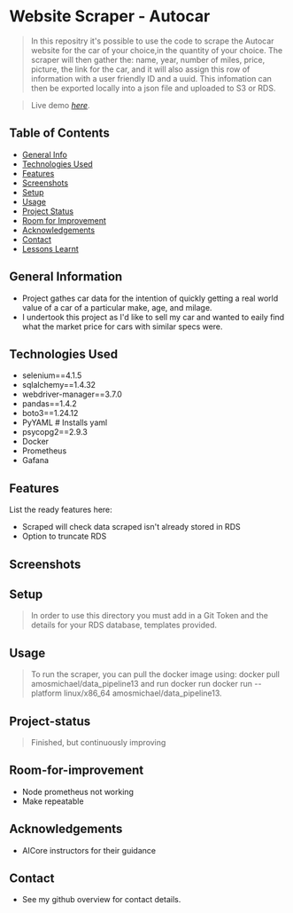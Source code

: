 # Website Scraper - Autocar
> In this repositry it's possible to use the code to scrape the Autocar website for the car of your choice,in the quantity of your choice. The scraper will then gather the: name, year, number of miles, price, picture, the link for the car, and it will also assign this row of information with a user friendly ID and a uuid. This infomation can then be exported locally into a json file and uploaded to S3 or RDS. 

> Live demo [_here_](https://www.example.com). <!-- If you have the project hosted somewhere, include the link here. -->

## Table of Contents
* [General Info](#general-information)
* [Technologies Used](#technologies-used)
* [Features](#features)
* [Screenshots](#screenshots)
* [Setup](#setup)
* [Usage](#usage)
* [Project Status](#project-status)
* [Room for Improvement](#room-for-improvement)
* [Acknowledgements](#acknowledgements)
* [Contact](#contact)
* [Lessons Learnt](#lessons-learnt)
<!-- * [License](#license) -->


## General Information
- Project gathes car data for the intention of quickly getting a real world value of a car of a particular make, age, and milage.
- I undertook this project as I'd like to sell my car and wanted to eaily find what the market price for cars with similar specs were. 

<!-- - Provide general information about your project here.
- What problem does it (intend to) solve?
- What is the purpose of your project?
- Why did you undertake it?
You don't have to answer all the questions - just the ones relevant to your project.  -->

## Technologies Used
- selenium==4.1.5
- sqlalchemy==1.4.32
- webdriver-manager==3.7.0
- pandas==1.4.2
- boto3==1.24.12
- PyYAML # Installs yaml
- psycopg2==2.9.3  
- Docker 
- Prometheus
- Gafana

## Features
List the ready features here:
- Scraped will check data scraped isn't already stored in RDS
- Option to truncate RDS

## Screenshots

## Setup
> In order to use this directory you must add in a Git Token and the details for your RDS database, templates provided.

## Usage
> To run the scraper, you can pull the docker image using: docker pull amosmichael/data_pipeline13 and run docker run docker run --platform linux/x86_64 amosmichael/data_pipeline13.

## Project-status
> Finished, but continuously improving

## Room-for-improvement
- Node prometheus not working
- Make repeatable

## Acknowledgements
- AICore instructors for their guidance

## Contact
- See my github overview for contact details.

<!--

## Lessons Learnt 

 - M7 T4
  docker build -t "imagename" --platform linux/x86_64 .
  docker build -t scraper_autocar --platform linux/x86_64 .  
  
  docker run --platform linux/x86_64 "imagename"
  docker run -it --platform linux/x86_64 scraper_autocar
  
  docker tag "Image_Id"/"imagename"
  docker tag scraper_autocar amosmichael/scraper_autocar
  
  docker push "imagename"
  docker push amosmichael/scraper_autocar
  
 - M7 T5
 Connect to EC2
 install docker - sudo yum install docker
 sudo systemctl start docker
 
 ssh -i <key-pair-name>.pem ec2-user@<public-dns>
 
 ssh -i autocarkey.pem ec2-user@ec2-3-8-204-83.eu-west-2.compute.amazonaws.com
 
 sudo docker run -it --platform linux/x86_64 amosmichael/scraper_autocar
  
 scp -i autocarkey.pem /Users/michaelamos/Documents/AICore/Autocar/autocar_scraper/data_pipeline13.py ec2-user@ec2-18-168-199-1.eu-west-2.compute.amazonaws.com:  
  
 - M8 T1
  sudo docker run --rm -d -p 9090:9090 --name prometheus -v /Users/michaelamos/Downloads/prometheus-2.36.2.darwin-amd64/prometheus.yml:/etc/prometheus/prometheus.yml prom/prometheus --config.file=/etc/prometheus/prometheus.yml --web.enable-lifecycle

  For in prometheus.yaml
  static_configs:
  
    - targets: ["host.docker.internal:9090"]

 - T2 EC2 
  sudo docker run --rm -d -p 9090:9090 --name prometheus -v /home/ec2-user/prometheus.yml prom/prometheus --config.file=/etc/prometheus/prometheus.yml --web.enable-lifecycle

  curl -X POST http://localhost:9090/-/reload
  
- targets: ['localhost:9090']
  
  EC2 IP: 172.17.0.1
  
{
  "metrics-addr" : "172.17.0.1:9323",
  "experimental": true,
  "features": {
  "buildkit": true
  }
}
  
  
  EDIT PROM FILE HERE: (sudo nano) /root/prometheus.yml

global:
  scrape_interval: '15s'  # By default, scrape targets every 15 seconds.
  scrape_timeout: '10s'
  external_labels:
    monitor: 'codelab-monitor'

scrape_configs:

  'Prometheus monitoring itself'
  - job_name: 'prometheus v2'
    scrape_interval: '10s'
    static_configs:
      - targets: ['localhost:9090', '18.168.199.1:9090']

  'OS monitoring'
  - job_name: 'node'
    scrape_interval: '30s'
    static_configs:
      - targets: ['172.17.0.1:9100']

  'Docker monitoring'
  - job_name: 'docker'
         - 'metrics_path defaults to '/metrics''
         - 'scheme defaults to 'http'.'
    static_configs:
      - targets: ['172.17.0.1:9323'] # metrics address from our daemon.json file

- T4

https://grafana.com/docs/grafana/next/setup-grafana/installation/mac/

-->
